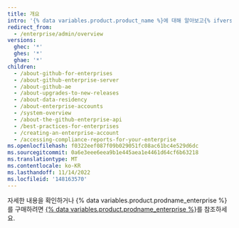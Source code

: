 ```yaml
---
title: 개요
intro: '{% data variables.product.product_name %}에 대해 알아보고{% ifversion ghes %} 계정, 액세스, 라이선스, {% endif %} 청구를 관리할 수 있습니다.'
redirect_from:
  - /enterprise/admin/overview
versions:
  ghec: '*'
  ghes: '*'
  ghae: '*'
children:
  - /about-github-for-enterprises
  - /about-github-enterprise-server
  - /about-github-ae
  - /about-upgrades-to-new-releases
  - /about-data-residency
  - /about-enterprise-accounts
  - /system-overview
  - /about-the-github-enterprise-api
  - /best-practices-for-enterprises
  - /creating-an-enterprise-account
  - /accessing-compliance-reports-for-your-enterprise
ms.openlocfilehash: f0322eef087f09b029051fc08ac61bc4e529d6dc
ms.sourcegitcommit: 0a6e3eee6eea9b1e445aea1e4461d64cf6b63218
ms.translationtype: MT
ms.contentlocale: ko-KR
ms.lasthandoff: 11/14/2022
ms.locfileid: '148163570'
---
```

자세한 내용을 확인하거나 {% data variables.product.prodname_enterprise %}를 구매하려면 [{% data variables.product.prodname_enterprise %}](https://github.com/enterprise)를 참조하세요.
